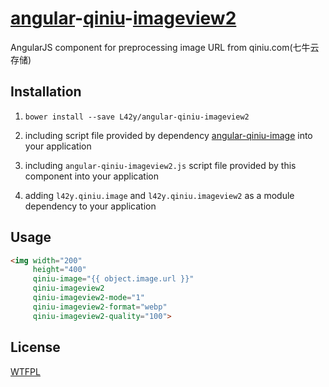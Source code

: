 # [angular](http://angularjs.org)-[qiniu](http://www.qiniu.com)-[imageview2](http://developer.qiniu.com/docs/v6/api/reference/fop/image/imageview2.html)

AngularJS component for preprocessing image URL from qiniu.com(七牛云存储)

## Installation

1. `bower install --save L42y/angular-qiniu-imageview2`

2. including script file provided by dependency [angular-qiniu-image](https://github.com/L42y/angular-qiniu-image) into your application

3. including `angular-qiniu-imageview2.js` script file provided by this component into your application

4. adding `l42y.qiniu.image` and `l42y.qiniu.imageview2` as a module dependency to your application

## Usage

```html
<img width="200"
     height="400"
     qiniu-image="{{ object.image.url }}"
     qiniu-imageview2
     qiniu-imageview2-mode="1"
     qiniu-imageview2-format="webp"
     qiniu-imageview2-quality="100">
```

## License

[WTFPL](http://wtfpl.org)

